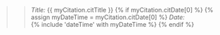 >> *Title:* {{ myCitation.citTitle }}
{% if myCitation.citDate[0] %}
    {% assign myDateTime = myCitation.citDate[0] %}
>> *Date:* <br>
    {% include 'dateTime' with myDateTime %}
{% endif %}